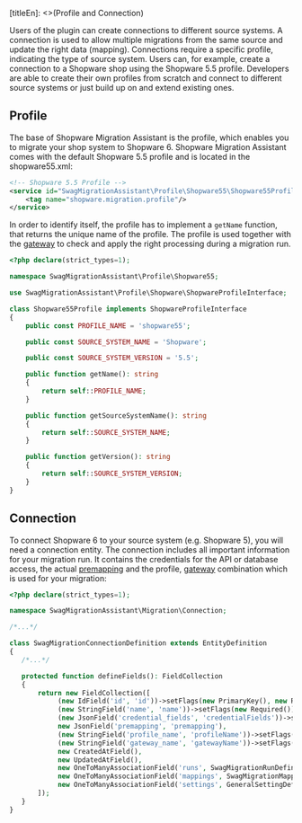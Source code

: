 [titleEn]: <>(Profile and Connection)

Users of the plugin can create connections to different source systems.
A connection is used to allow multiple migrations from the same source and update the right data (mapping).
Connections require a specific profile, indicating the type of source system.
Users can, for example, create a connection to a Shopware shop using the Shopware 5.5 profile.
Developers are able to create their own profiles from scratch and connect to different source systems or just build up on and extend existing ones.

## Profile
The base of Shopware Migration Assistant is the profile, which enables you to migrate your shop system to Shopware 6.
Shopware Migration Assistant comes with the default Shopware 5.5 profile and is located in the shopware55.xml:

```xml
<!-- Shopware 5.5 Profile -->
<service id="SwagMigrationAssistant\Profile\Shopware55\Shopware55Profile">
    <tag name="shopware.migration.profile"/>
</service>
```

In order to identify itself, the profile has to implement a `getName` function, that returns the unique name of the profile.
The profile is used together with the [gateway](./060-gateway-and-reader.md) to check and apply the right processing during a migration run.

```php
<?php declare(strict_types=1);

namespace SwagMigrationAssistant\Profile\Shopware55;

use SwagMigrationAssistant\Profile\Shopware\ShopwareProfileInterface;

class Shopware55Profile implements ShopwareProfileInterface
{
    public const PROFILE_NAME = 'shopware55';

    public const SOURCE_SYSTEM_NAME = 'Shopware';

    public const SOURCE_SYSTEM_VERSION = '5.5';

    public function getName(): string
    {
        return self::PROFILE_NAME;
    }

    public function getSourceSystemName(): string
    {
        return self::SOURCE_SYSTEM_NAME;
    }

    public function getVersion(): string
    {
        return self::SOURCE_SYSTEM_VERSION;
    }
}
```

## Connection
To connect Shopware 6 to your source system (e.g. Shopware 5), you will need a connection entity. The connection
includes all important information for your migration run. It contains the credentials for the API or database access,
the actual [premapping](./050-premapping.md) and the profile, [gateway](./060-gateway-and-reader.md) combination which is used for your migration:

 ```php
<?php declare(strict_types=1);

namespace SwagMigrationAssistant\Migration\Connection;

/*...*/

class SwagMigrationConnectionDefinition extends EntityDefinition
{
    /*...*/

    protected function defineFields(): FieldCollection
    {
        return new FieldCollection([
             (new IdField('id', 'id'))->setFlags(new PrimaryKey(), new Required()),
             (new StringField('name', 'name'))->setFlags(new Required()),
             (new JsonField('credential_fields', 'credentialFields'))->setFlags(new WriteProtected(MigrationContext::SOURCE_CONTEXT)),
             new JsonField('premapping', 'premapping'),
             (new StringField('profile_name', 'profileName'))->setFlags(new Required()),
             (new StringField('gateway_name', 'gatewayName'))->setFlags(new Required()),
             new CreatedAtField(),
             new UpdatedAtField(),
             new OneToManyAssociationField('runs', SwagMigrationRunDefinition::class, 'connection_id'),
             new OneToManyAssociationField('mappings', SwagMigrationMappingDefinition::class, 'connection_id'),
             new OneToManyAssociationField('settings', GeneralSettingDefinition::class, 'selected_connection_id'),
        ]);
    }
}
 ```

